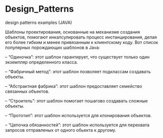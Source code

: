 # Design_Patterns
design patterns examples (JAVA)

Шаблоны проектирования, основанные на механизме создания объектов, помогают инкапсулировать процесс инстанцирования, делая его более гибким и менее привязанным к клиентскому коду. Вот список популярных порождающих шаблонов в Java:

– “Одиночка”: этот шаблон гарантирует, что существует только один экземпляр определенного класса.

– “Фабричный метод”: этот шаблон позволяет подклассам создавать объекты.

– “Абстрактная фабрика”: этот шаблон предоставляет семейство связанных объектов.

– “Строитель”: этот шаблон помогает пошагово создавать сложные объекты.

– “Прототип”: этот шаблон используется для клонирования объектов.

– “Цепочка обязанностей”: этот шаблон используется для перехвата запросов отправленых от одного обьекта к другому.

